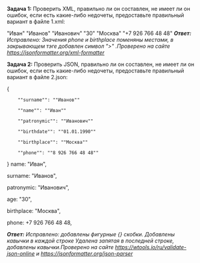 
**Задача 1:** Проверить XML, правильно ли он составлен, не имеет ли он ошибок, если есть какие-либо недочеты, предоставьте правильный вариант в файле 1.xml:


<user>
        <name>"Иван"</name>
        <surname>"Иванов"</surname>
        <patronymic>"Иванович"</patronymic>
        <age>"30"</age>
        <phone>"Москва"</phone>
        <birthplace>"+7 926 766 48 48"</birthplace>
</user

_**Ответ:** Исправлено: Значения phone и birthplace поменяны местами, в закрывающем тэге добавлен символ ">"   .Проверено на сайте https://jsonformatter.org/xml-formatter_

**Задача 2:** Проверить JSON, правильно ли он составлен, не имеет ли он ошибок, если есть какие-либо недочеты, предоставьте правильный вариант в файле 2.json:

{

        ""surname"": ""Иванов""

        ""name"": ""Иван""

        ""patronymic"": ""Иванович""

        ""birthdate"": ""01.01.1990""

        ""birthplace"": ""Москва""

        ""phone"": ""8 926 766 48 48""

}
name: "Иван",

surname: "Иванов",

patronymic: "Иванович",

age: "30",

birthplace: "Москва",

phone: +7 926 766 48 48,


_**Ответ:**  Исправлено: добавлены  фигурные {} скобки. Добавлены кавычки в каждой строке Удалена запятая в последней строке, добавлены кавычки.Проверено на сайте https://wtools.io/ru/validate-json-online и https://jsonformatter.org/json-parser_
